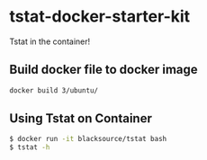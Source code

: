 # tstat-docker-starter-kit

Tstat in the container!

## Build docker file to docker image

```bash
docker build 3/ubuntu/
```
## Using Tstat on Container

```bash
$ docker run -it blacksource/tstat bash
$ tstat -h
```
